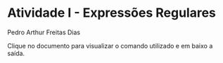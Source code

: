# Atividade I - Expressões Regulares
Pedro Arthur Freitas Dias

Clique no documento para visualizar o comando utilizado e em baixo a saída.
